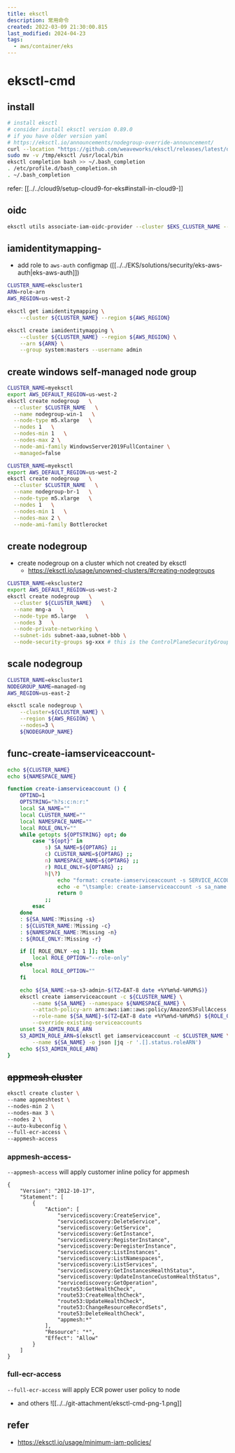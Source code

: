 ```yaml
---
title: eksctl
description: 常用命令
created: 2022-03-09 21:30:00.815
last_modified: 2024-04-23
tags:
  - aws/container/eks
---
```


# eksctl-cmd
## install
```sh
# install eksctl
# consider install eksctl version 0.89.0
# if you have older version yaml 
# https://eksctl.io/announcements/nodegroup-override-announcement/
curl --location "https://github.com/weaveworks/eksctl/releases/latest/download/eksctl_$(uname -s)_amd64.tar.gz" | tar xz -C /tmp
sudo mv -v /tmp/eksctl /usr/local/bin
eksctl completion bash >> ~/.bash_completion
. /etc/profile.d/bash_completion.sh
. ~/.bash_completion
```

refer: [[../../cloud9/setup-cloud9-for-eks#install-in-cloud9-]] 

## oidc
```sh
eksctl utils associate-iam-oidc-provider --cluster $EKS_CLUSTER_NAME --region $AWS_REGION --approve
```

## iamidentitymapping-
- add role to `aws-auth` configmap ([[../../EKS/solutions/security/eks-aws-auth|eks-aws-auth]])
```sh
CLUSTER_NAME=ekscluster1
ARN=role-arn
AWS_REGION=us-west-2

eksctl get iamidentitymapping \
    --cluster ${CLUSTER_NAME} --region ${AWS_REGION}

eksctl create iamidentitymapping \
    --cluster ${CLUSTER_NAME} --region ${AWS_REGION} \
    --arn ${ARN} \
    --group system:masters --username admin 
```

## create windows self-managed node group

```sh
CLUSTER_NAME=myeksctl
export AWS_DEFAULT_REGION=us-west-2
eksctl create nodegroup   \
  --cluster $CLUSTER_NAME   \
  --name nodegroup-win-1   \
  --node-type m5.xlarge   \
  --nodes 1   \
  --nodes-min 1   \
  --nodes-max 2 \
  --node-ami-family WindowsServer2019FullContainer \
  --managed=false
```

```sh
CLUSTER_NAME=myeksctl
export AWS_DEFAULT_REGION=us-west-2
eksctl create nodegroup   \
  --cluster $CLUSTER_NAME   \
  --name nodegroup-br-1   \
  --node-type m5.xlarge   \
  --nodes 1   \
  --nodes-min 1   \
  --nodes-max 2 \
  --node-ami-family Bottlerocket
```


## create nodegroup
- create nodegroup on a cluster which not created by eksctl
    - https://eksctl.io/usage/unowned-clusters/#creating-nodegroups
```sh
CLUSTER_NAME=ekscluster2
export AWS_DEFAULT_REGION=us-west-2
eksctl create nodegroup   \
  --cluster ${CLUSTER_NAME}   \
  --name mng-a   \
  --node-type m5.large   \
  --nodes 3   \
  --node-private-networking \
  --subnet-ids subnet-aaa,subnet-bbb \
  --node-security-groups sg-xxx # this is the ControlPlaneSecurityGroup

```


## scale nodegroup
```sh
CLUSTER_NAME=ekscluster1
NODEGROUP_NAME=managed-ng
AWS_REGION=us-east-2

eksctl scale nodegroup \
    --cluster=${CLUSTER_NAME} \
    --region ${AWS_REGION} \
    --nodes=3 \
    ${NODEGROUP_NAME}

```

## func-create-iamserviceaccount-
```sh title="func-create-iamserviceaccount" linenums="1"
echo ${CLUSTER_NAME}
echo ${NAMESPACE_NAME}

function create-iamserviceaccount () {
    OPTIND=1
    OPTSTRING="h?s:c:n:r:"
    local SA_NAME=""
    local CLUSTER_NAME=""
    local NAMESPACE_NAME=""
    local ROLE_ONLY=""
    while getopts ${OPTSTRING} opt; do
        case "${opt}" in
            s) SA_NAME=${OPTARG} ;;
            c) CLUSTER_NAME=${OPTARG} ;;
            n) NAMESPACE_NAME=${OPTARG} ;;
            r) ROLE_ONLY=${OPTARG} ;;
            h|\?) 
                echo "format: create-iamserviceaccount -s SERVICE_ACCOUNT_NAME -c CLUSTER_NAME -n NAMESPACE_NAME -r [0|1] "
                echo -e "\tsample: create-iamserviceaccount -s sa_name -c ekscluster1 -n monitoring -r 1 "
                return 0
            ;;
        esac
    done
    : ${SA_NAME:?Missing -s}
    : ${CLUSTER_NAME:?Missing -c}
    : ${NAMESPACE_NAME:?Missing -n}
    : ${ROLE_ONLY:?Missing -r}

    if [[ ROLE_ONLY -eq 1 ]]; then
        local ROLE_OPTION="--role-only"
    else
        local ROLE_OPTION=""
    fi

    echo ${SA_NAME:=sa-s3-admin-$(TZ=EAT-8 date +%Y%m%d-%H%M%S)}
    eksctl create iamserviceaccount -c ${CLUSTER_NAME} \
        --name ${SA_NAME} --namespace ${NAMESPACE_NAME} \
        --attach-policy-arn arn:aws:iam::aws:policy/AmazonS3FullAccess \
        --role-name ${SA_NAME}-$(TZ=EAT-8 date +%Y%m%d-%H%M%S) ${ROLE_OPTION} --approve \
        --override-existing-serviceaccounts
    unset S3_ADMIN_ROLE_ARN
    S3_ADMIN_ROLE_ARN=$(eksctl get iamserviceaccount -c $CLUSTER_NAME \
        --name ${SA_NAME} -o json |jq -r '.[].status.roleARN')
    echo ${S3_ADMIN_ROLE_ARN}
}
```

## ~~appmesh cluster~~

```sh
eksctl create cluster \
--name appmeshtest \
--nodes-min 2 \
--nodes-max 3 \
--nodes 2 \
--auto-kubeconfig \
--full-ecr-access \
--appmesh-access

```

### appmesh-access-

`--appmesh-access` will apply customer inline policy for appmesh

```
{
    "Version": "2012-10-17",
    "Statement": [
        {
            "Action": [
                "servicediscovery:CreateService",
                "servicediscovery:DeleteService",
                "servicediscovery:GetService",
                "servicediscovery:GetInstance",
                "servicediscovery:RegisterInstance",
                "servicediscovery:DeregisterInstance",
                "servicediscovery:ListInstances",
                "servicediscovery:ListNamespaces",
                "servicediscovery:ListServices",
                "servicediscovery:GetInstancesHealthStatus",
                "servicediscovery:UpdateInstanceCustomHealthStatus",
                "servicediscovery:GetOperation",
                "route53:GetHealthCheck",
                "route53:CreateHealthCheck",
                "route53:UpdateHealthCheck",
                "route53:ChangeResourceRecordSets",
                "route53:DeleteHealthCheck",
                "appmesh:*"
            ],
            "Resource": "*",
            "Effect": "Allow"
        }
    ]
}
```


### full-ecr-access

`--full-ecr-access` will apply ECR power user policy to node

- and others
![[../../git-attachment/eksctl-cmd-png-1.png]]


## refer
- https://eksctl.io/usage/minimum-iam-policies/




